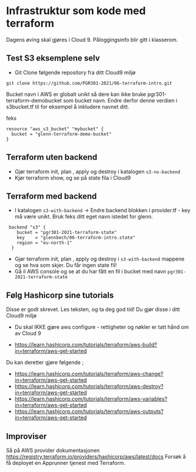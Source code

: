 # Infrastruktur som kode med terraform 

Dagens øving skal gjøres i Cloud 9. Påloggingsinfo blir gitt i klasserom.

## Test S3 eksemplene selv 

* Git Clone følgende repository fra ditt Cloud9 miljø
```
git clone https://github.com/PGR301-2021/06-terraform-intro.git
```

Bucket navn i AWS er globalt unikt så dere kan ikke bruke pgr301-terraform-demobucket som bucket navn.
Endre derfor denne verdien i s3bucket.tf til for eksempel å inkludere navnet ditt. 

feks

```shell
resource "aws_s3_bucket" "mybucket" {
  bucket = "glenn-terraform-demo-bucket"
}
```

## Terraform uten backend 

* Gjør terraform init, plan , apply og destroy i katalogen  ```s3-no-backend``` 
* Kjør terraform show, og se på state fila i Cloud9

## Terraform med backend 

* I katalogen ```s3-with-backend``` -> Endre backend blokken i provider.tf - key må være unikt. Bruk feks ditt eget navn istedet for glenn.

```hcl
 backend "s3" {
    bucket = "pgr301-2021-terraform-state"
    key    = "glennbech/06-terraform-intro.state"
    region = "eu-north-1"
  }
```

* Gjør terraform init, plan , apply og destroy i ```s3-with-backend``` mappene og se hva som skjer. Du får ingen state fil!
* Gå il AWS console og se at du har fått en fil i bucket med navn ```pgr301-2021-terraform-state``` 

## Følg Hashicorp sine tutorials 

Disse er godt skrevet. Les teksten, og ta deg god tid! Du gjør disse i ditt Cloud9 miljø

* Du skal IKKE gjøre aws configure  - rettigheter og nøkler er tatt hånd om av Cloud 9

* https://learn.hashicorp.com/tutorials/terraform/aws-build?in=terraform/aws-get-started

Du kan deretter gjøre følgende ;

* https://learn.hashicorp.com/tutorials/terraform/aws-change?in=terraform/aws-get-started
* https://learn.hashicorp.com/tutorials/terraform/aws-destroy?in=terraform/aws-get-started
* https://learn.hashicorp.com/tutorials/terraform/aws-variables?in=terraform/aws-get-started
* https://learn.hashicorp.com/tutorials/terraform/aws-outputs?in=terraform/aws-get-started

## Improviser 

Så på AWS provider dokumentasjonen https://registry.terraform.io/providers/hashicorp/aws/latest/docs 
Forsøk å få deployet en Apprunner tjenest med Terraform. 


